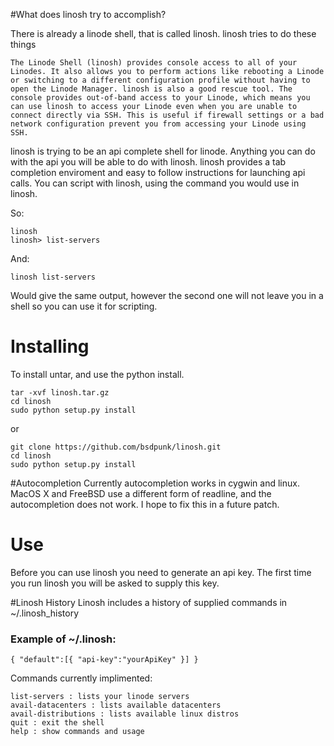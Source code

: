 #What does linosh try to accomplish?

There is already a linode shell, that is called linosh. linosh tries to do these things

```
The Linode Shell (linosh) provides console access to all of your Linodes. It also allows you to perform actions like rebooting a Linode or switching to a different configuration profile without having to open the Linode Manager. linosh is also a good rescue tool. The console provides out-of-band access to your Linode, which means you can use linosh to access your Linode even when you are unable to connect directly via SSH. This is useful if firewall settings or a bad network configuration prevent you from accessing your Linode using SSH.
```

linosh is trying to be an api complete shell for linode. Anything you can do with the api you will be able to do with linosh. linosh provides a tab completion enviroment and easy to follow instructions for launching api calls. You can script with linosh, using the command you would use in linosh.

So:

```
linosh
linosh> list-servers
```
And:
```
linosh list-servers
```
Would give the same output, however the second one will not leave you in a shell so you can use it for scripting.

# Installing
To install untar, and use the python install.

```
tar -xvf linosh.tar.gz
cd linosh
sudo python setup.py install 
```
or

```
git clone https://github.com/bsdpunk/linosh.git
cd linosh
sudo python setup.py install
```
#Autocompletion
Currently autocompletion works in cygwin and linux. MacOS X and FreeBSD use a different form of readline, and the autocompletion does not work. I hope to fix this in a future patch.

# Use
Before you can use linosh you need to generate an api key. The first time you run linosh you will be asked to supply this key.

#Linosh History
Linosh includes a history of supplied commands in ~/.linosh_history

### Example of ~/.linosh:

```
{ "default":[{ "api-key":"yourApiKey" }] } 
```

Commands currently implimented:

```
list-servers : lists your linode servers
avail-datacenters : lists available datacenters
avail-distributions : lists available linux distros
quit : exit the shell
help : show commands and usage
```

